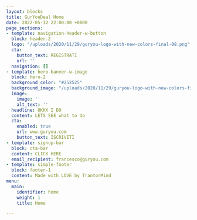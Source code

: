 ```yaml
---
layout: blocks
title: GurYouDeal Home
date: 2022-05-12 22:00:00 +0000
page_sections:
- template: navigation-header-w-button
  block: header-2
  logo: "/uploads/2020/11/29/guryou-logo-with-new-colors-final-08.png"
  cta:
    button_text: REGISTRATI
    url: ''
  navigation: []
- template: hero-banner-w-image
  block: hero-2
  background_color: "#252525"
  background_image: "/uploads/2020/11/29/guryou-logo-with-new-colors-final-08.png"
  image:
    image: ''
    alt_text: ''
  headline: OKKK I DO
  content: LETS SEE what to do
  cta:
    enabled: true
    url: www.guryou.com
    button_text: ISCRIVITI
- template: signup-bar
  block: cta-bar
  content: CLICK HERE
  email_recipient: francesco@guryou.com
- template: simple-footer
  block: footer-1
  content: Made with LOVE by TrantorMind
menu:
  main:
    identifier: home
    weight: 1
    title: Home

---
```

